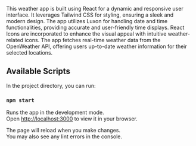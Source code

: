 This weather app is built using React for a dynamic and responsive user interface. It leverages Tailwind CSS for styling, ensuring a sleek and modern design. The app utilizes Luxon for handling date and time functionalities, providing accurate and user-friendly time displays. React Icons are incorporated to enhance the visual appeal with intuitive weather-related icons. The app fetches real-time weather data from the OpenWeather API, offering users up-to-date weather information for their selected locations.


## Available Scripts

In the project directory, you can run:

### `npm start`

Runs the app in the development mode.\
Open [http://localhost:3000](http://localhost:3000) to view it in your browser.

The page will reload when you make changes.\
You may also see any lint errors in the console.
